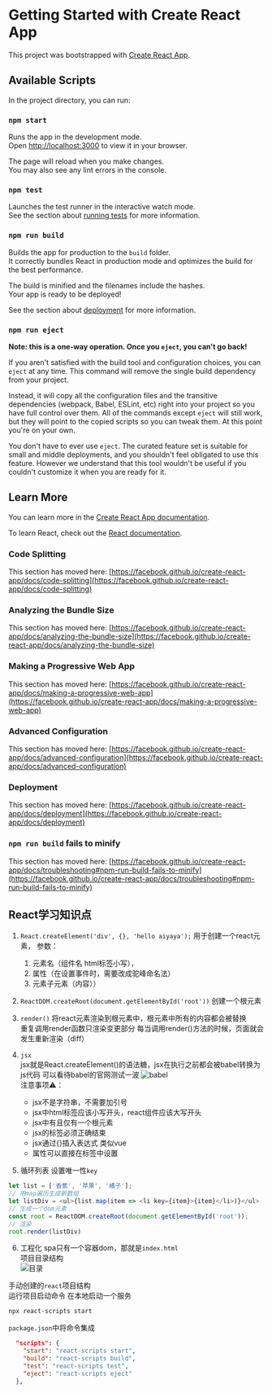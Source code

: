 # Getting Started with Create React App

This project was bootstrapped with [Create React App](https://github.com/facebook/create-react-app).

## Available Scripts

In the project directory, you can run:

### `npm start`

Runs the app in the development mode.\
Open [http://localhost:3000](http://localhost:3000) to view it in your browser.

The page will reload when you make changes.\
You may also see any lint errors in the console.

### `npm test`

Launches the test runner in the interactive watch mode.\
See the section about [running tests](https://facebook.github.io/create-react-app/docs/running-tests) for more information.

### `npm run build`

Builds the app for production to the `build` folder.\
It correctly bundles React in production mode and optimizes the build for the best performance.

The build is minified and the filenames include the hashes.\
Your app is ready to be deployed!

See the section about [deployment](https://facebook.github.io/create-react-app/docs/deployment) for more information.

### `npm run eject`

**Note: this is a one-way operation. Once you `eject`, you can't go back!**

If you aren't satisfied with the build tool and configuration choices, you can `eject` at any time. This command will remove the single build dependency from your project.

Instead, it will copy all the configuration files and the transitive dependencies (webpack, Babel, ESLint, etc) right into your project so you have full control over them. All of the commands except `eject` will still work, but they will point to the copied scripts so you can tweak them. At this point you're on your own.

You don't have to ever use `eject`. The curated feature set is suitable for small and middle deployments, and you shouldn't feel obligated to use this feature. However we understand that this tool wouldn't be useful if you couldn't customize it when you are ready for it.

## Learn More

You can learn more in the [Create React App documentation](https://facebook.github.io/create-react-app/docs/getting-started).

To learn React, check out the [React documentation](https://reactjs.org/).

### Code Splitting

This section has moved here: [https://facebook.github.io/create-react-app/docs/code-splitting](https://facebook.github.io/create-react-app/docs/code-splitting)

### Analyzing the Bundle Size

This section has moved here: [https://facebook.github.io/create-react-app/docs/analyzing-the-bundle-size](https://facebook.github.io/create-react-app/docs/analyzing-the-bundle-size)

### Making a Progressive Web App

This section has moved here: [https://facebook.github.io/create-react-app/docs/making-a-progressive-web-app](https://facebook.github.io/create-react-app/docs/making-a-progressive-web-app)

### Advanced Configuration

This section has moved here: [https://facebook.github.io/create-react-app/docs/advanced-configuration](https://facebook.github.io/create-react-app/docs/advanced-configuration)

### Deployment

This section has moved here: [https://facebook.github.io/create-react-app/docs/deployment](https://facebook.github.io/create-react-app/docs/deployment)

### `npm run build` fails to minify

This section has moved here: [https://facebook.github.io/create-react-app/docs/troubleshooting#npm-run-build-fails-to-minify](https://facebook.github.io/create-react-app/docs/troubleshooting#npm-run-build-fails-to-minify)

## React学习知识点

1. `React.createElement('div', {}, 'hello aiyaya');` 
用于创建一个react元素，
参数：
    1. 元素名（组件名 html标签小写），
    2. 属性（在设置事件时，需要改成驼峰命名法）
    3. 元素子元素（内容））

2. `ReactDOM.createRoot(document.getElementById('root'))`
创建一个根元素

3. `render()`
将react元素渲染到根元素中，根元素中所有的内容都会被替换  
重复调用render函数只渲染变更部分 
每当调用render()方法的时候，页面就会发生重新渲染（diff）

4. `jsx`  
jsx就是React.createElement()的语法糖，jsx在执行之前都会被babel转换为js代码 
可以看待babel的官网测试一波
![babel](https://aiyaya122.oss-cn-hangzhou.aliyuncs.com/babel.jpg)  
注意事项⚠️：
    - jsx不是字符串，不需要加引号
    - jsx中html标签应该小写开头，react组件应该大写开头
    - jsx中有且仅有一个根元素
    - jsx的标签必须正确结束
    - jsx通过{}插入表达式 类似vue
    - 属性可以直接在标签中设置

5. 循环列表 
设置唯一性`key`
```javascript
let list = ['香蕉', '苹果', '橘子'];
// 用map遍历生成新数组
let listDiv = <ul>{list.map(item => <li key={item}>{item}</li>)}</ul>
// 生成一个dom元素
const root = ReactDOM.createRoot(document.getElementById('root'));
// 渲染
root.render(listDiv)
```
6. 工程化 
spa只有一个容器dom，那就是`index.html`  
项目目录结构  
![目录](https://aiyaya122.oss-cn-hangzhou.aliyuncs.com/%E7%9B%AE%E5%BD%95.jpg) 

手动创建的`react`项目结构  
运行项目启动命令 在本地启动一个服务
```bash
npx react-scripts start
```
`package.json`中将命令集成
```json
  "scripts": {
    "start": "react-scripts start",
    "build": "react-scripts build",
    "test": "react-scripts test",
    "eject": "react-scripts eject"
  },
```





    






